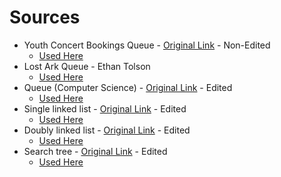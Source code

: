 # Sources

* Youth Concert Bookings Queue - [Original Link](https://www.flickr.com/photos/abcarchives/4293722465) - Non-Edited
    * [Used Here](1-Queue.md#overview)
* Lost Ark Queue - Ethan Tolson
    * [Used Here](1-Queue.md#common-uses-of-queues)
* Queue (Computer Science) - [Original Link](https://commons.wikimedia.org/wiki/File:Queue_%28Computer_Science%29.svg) - Edited
    * [Used Here](1-Queue.md#common-operations)
* Single linked list - [Original Link](https://commons.wikimedia.org/wiki/File:Single_linked_list.png) - Edited
    * [Used Here](2-LinkedList.md#overview)
* Doubly linked list - [Original Link](https://commons.wikimedia.org/wiki/File:Doubly_linked_list.png) - Edited
    * [Used Here](2-LinkedList.md#doubly-linked-lists)
* Search tree - [Original Link](https://openclipart.org/detail/324463/search-tree) - Edited
    * [Used Here]()